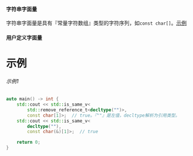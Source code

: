 #### 字符串字面量

字符串字面量是具有『常量字符数组』类型的字符序列，如`const char[]`。[示例](#示例1)

#### 用户定义字面量



# 示例

###### 示例1

```cpp
auto main() -> int {
    std::cout << std::is_same_v<
        std::remove_reference_t<decltype("")>,
        const char[1]>;  // true。『""』是左值，decltype解析为引用类型。
    std::cout << std::is_same_v<
        decltype(""),
        const char(&)[1]>;  // true

    return 0;
}
```

